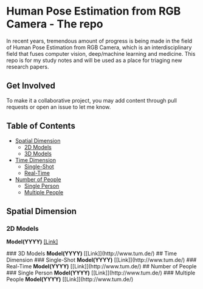 # Human Pose Estimation from RGB Camera - The repo
In recent years, tremendous amount of progress is being made in the field of Human Pose Estimation from RGB Camera, which is an interdisciplinary field that fuses computer vision, deep/machine learning and medicine. This repo is for my study notes and will be used as a place for triaging new research papers. 

## Get Involved
To make it a collaborative project, you may add content through pull requests or open an issue to let me know. 

## Table of Contents
- [Spatial Dimension](#spatial)
	- [2D Models](#2d_models)
	- [3D Models](#3d_models)
- [Time Dimension](#time)
	- [Single-Shot](#single_shot)
	- [Real-Time](#real_time)
- [Number of People](#number_people)
	- [Single Person](#single_person)
	- [Multiple People](#multiple_people)


<a name="spatial" />

## Spatial Dimension

<a name="2d_models" />

### 2D Models
<b>Model(YYYY)</b> [[Link]](http://www.tum.de/)

<a name="3d_models" />
### 3D Models
<b>Model(YYYY)</b> [[Link]](http://www.tum.de/)

<a name="time" />
## Time Dimension

<a name="single_shot" />
### Single-Shot
<b>Model(YYYY)</b> [[Link]](http://www.tum.de/)

<a name="real_time" />
### Real-Time
<b>Model(YYYY)</b> [[Link]](http://www.tum.de/)

<a name="number_people" />
## Number of People

<a name="single_person" />
### Single Person
<b>Model(YYYY)</b> [[Link]](http://www.tum.de/)

<a name="multiple_people" />
### Multiple People
<b>Model(YYYY)</b> [[Link]](http://www.tum.de/)
